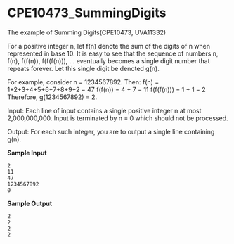 # CPE10473_SummingDigits
The example of Summing Digits(CPE10473, UVA11332)

For a positive integer n, let f(n) denote the sum of the digits of n when represented in base 10. It is easy to see that the sequence of numbers n, f(n), f(f(n)), f(f(f(n))), ... eventually becomes a single digit number that repeats forever. Let this single digit be denoted g(n).

For example, consider n = 1234567892.
Then:
f(n) = 1+2+3+4+5+6+7+8+9+2 = 47
f(f(n)) = 4 + 7 = 11
f(f(f(n))) = 1 + 1 = 2
Therefore, g(1234567892) = 2.

Input: Each line of input contains a single positive integer n at most 2,000,000,000. Input is terminated by n = 0 which should not be processed.

Output: For each such integer, you are to output a single line containing g(n).

**Sample Input**
```
2
11
47
1234567892
0
```

**Sample Output**
```
2
2
2
2
```
